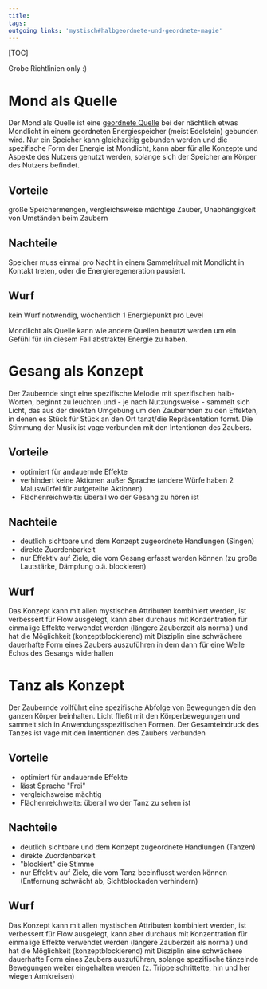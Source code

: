 ```yaml
---
title:   
tags:   
outgoing links: 'mystisch#halbgeordnete-und-geordnete-magie'  
---
```


[TOC]

Grobe Richtlinien only :)

# Mond als Quelle

Der Mond als Quelle ist eine [geordnete Quelle](mystisch#halbgeordnete-und-geordnete-magie) bei der nächtlich etwas Mondlicht in einem geordneten Energiespeicher (meist Edelstein) gebunden wird.
Nur ein Speicher kann gleichzeitig gebunden werden und die spezifische Form der Energie ist Mondlicht, kann aber für alle Konzepte und Aspekte des Nutzers genutzt werden, solange sich der Speicher am Körper des Nutzers befindet.


## Vorteile

große Speichermengen, vergleichsweise mächtige Zauber, Unabhängigkeit von Umständen beim Zaubern

## Nachteile

Speicher muss einmal pro Nacht in einem Sammelritual mit Mondlicht in Kontakt treten, oder die Energieregeneration pausiert.

## Wurf

kein Wurf notwendig, wöchentlich 1 Energiepunkt pro Level

Mondlicht als Quelle kann wie andere Quellen benutzt werden um ein Gefühl für (in diesem Fall abstrakte) Energie zu haben.

# Gesang als Konzept

Der Zaubernde singt eine spezifische Melodie mit spezifischen halb-Worten, beginnt zu leuchten und - je nach Nutzungsweise - sammelt sich Licht, das aus der direkten Umgebung um den Zaubernden zu den Effekten, in denen es Stück für Stück an den Ort tanzt/die Repräsentation formt. Die Stimmung der Musik ist vage verbunden mit den Intentionen des Zaubers.

## Vorteile
* optimiert für andauernde Effekte 
* verhindert keine Aktionen außer Sprache (andere Würfe haben 2 Maluswürfel für aufgeteilte Aktionen)
* Flächenreichweite: überall wo der Gesang zu hören ist

## Nachteile
* deutlich sichtbare und dem Konzept zugeordnete Handlungen (Singen)
* direkte Zuordenbarkeit
* nur Effektiv auf Ziele, die vom Gesang erfasst werden können (zu große Lautstärke, Dämpfung o.ä. blockieren)

## Wurf

Das Konzept kann mit allen mystischen Attributen kombiniert werden, ist verbessert für Flow ausgelegt, kann aber durchaus mit Konzentration für einmalige Effekte verwendet werden (längere Zauberzeit als normal) und hat die Möglichkeit (konzeptblockierend) mit Disziplin eine schwächere dauerhafte Form eines Zaubers auszuführen in dem dann für eine Weile Echos des Gesangs widerhallen


# Tanz als Konzept

Der Zaubernde vollführt eine spezifische Abfolge von Bewegungen die den ganzen Körper beinhalten. Licht fließt mit den Körperbewegungen und sammelt sich in Anwendungsspezifischen Formen. Der Gesamteindruck des Tanzes ist vage mit den Intentionen des Zaubers verbunden

## Vorteile
* optimiert für andauernde Effekte
* lässt Sprache "Frei"
* vergleichsweise mächtig
* Flächenreichweite: überall wo der Tanz zu sehen ist

## Nachteile
* deutlich sichtbare und dem Konzept zugeordnete Handlungen (Tanzen)
* direkte Zuordenbarkeit
* "blockiert" die Stimme
* nur Effektiv auf Ziele, die vom Tanz beeinflusst werden können (Entfernung schwächt ab,  Sichtblockaden verhindern)
## Wurf

Das Konzept kann mit allen mystischen Attributen kombiniert werden, ist verbessert für Flow ausgelegt, kann aber durchaus mit Konzentration für einmalige Effekte verwendet werden (längere Zauberzeit als normal) und hat die Möglichkeit (konzeptblockierend) mit Disziplin eine schwächere dauerhafte Form eines Zaubers auszuführen, solange spezifische tänzelnde Bewegungen weiter eingehalten werden (z. Trippelschrittette, hin und her wiegen Armkreisen)
